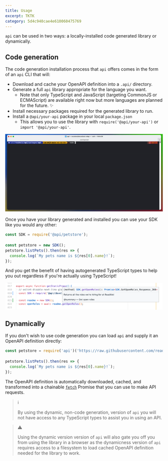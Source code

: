 ```yaml
---
title: Usage
excerpt: TKTK
category: 5d4c940cae4e610060475769
---
```


`api` can be used in two ways: a locally-installed code generated library or dynamically.

## Code generation

The code generation installation process that `api` offers comes in the form of an `api` CLI that will:

* Download and cache your OpenAPI definition into a `.api/` directory.
* Generate a full `api` library appropriate for the language you want.
  * Note that only TypeScript and JavaScript (targeting CommonJS or ECMAScript) are available right now but more languages are planned for the future. ✨
* Install necessary packages required for the generated library to run.
* Install a `@api/your-api` package in your local `package.json`
  * This allows you to use the library with `require('@api/your-api')` or `import '@api/your-api'`.

![CLI installation demonstration](./images/installer.gif)

Once you have your library generated and installed you can use your SDK like you would any other:

```js
const SDK = require('@api/petstore');

const petstore = new SDK();
petstore.listPets().then(res => {
  console.log(`My pets name is ${res[0].name}!`);
});
```

And you get the benefit of having autogenerated TypeScript types to help you out regardless if you're actually using TypeScript!

![TypeScript types in action](./images/ts-types.png)

## Dynamically

If you don't wish to use code generation you can load `api` and supply it an OpenAPI definition directly:

```js
const petstore = require('api')('https://raw.githubusercontent.com/readmeio/oas-examples/main/3.0/json/petstore.json');

petstore.listPets().then(res => {
  console.log(`My pets name is ${res[0].name}!`);
});
```

The OpenAPI definition is automatically downloaded, cached, and transformed into a chainable [`fetch`](https://developer.mozilla.org/en-US/docs/Web/API/Fetch_API) Promise that you can use to make API requests.

> ℹ️
>
> By using the dynamic, non-code generation, version of `api` you will not have access to any TypeScript types to assist you in using an API.

> ⚠️
>
> Using the dynamic version version of `api` will also gate you off you from using the library in a browser as the dynamicness version of `api` requires access to a filesystem to load cached OpenAPI definition needed for the library to work.
